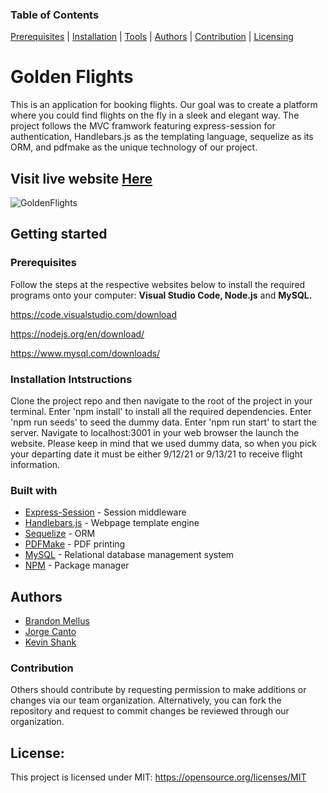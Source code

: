 
 ### Table of Contents 
 [Prerequisites](#prerequisites) | [Installation](#installation-intstructions) | [Tools](#built-with) | [Authors](#authors) | [Contribution](#contribution) | [Licensing](#licensing) 

# Golden Flights
 
  This is an application for booking flights. Our goal was to create a platform where you could find flights on the fly in a sleek and elegant way. The project follows the MVC framwork featuring express-session for authentication, Handlebars.js as the templating language, sequelize as its ORM, and pdfmake as the unique technology of our project.
   
  ## Visit live website [Here](https://powerful-eyrie-53621.herokuapp.com/)
   
  ![GoldenFlights](https://user-images.githubusercontent.com/84198162/150424443-61bdf4b4-d71b-43aa-ab42-467843b68717.png)
  
   
 ## Getting started
    
 ### Prerequisites
    
 Follow the steps at the respective websites below to install the required programs onto your computer: **Visual Studio Code, Node.js** and **MySQL.**

 https://code.visualstudio.com/download


 https://nodejs.org/en/download/


 https://www.mysql.com/downloads/
 

### Installation Intstructions
 Clone the project repo and then navigate to the root of the project in your terminal. Enter 'npm install' to install all the required dependencies. Enter 'npm run seeds' to seed the dummy data. Enter 'npm run start' to start the server. Navigate to localhost:3001 in your web browser the launch the website. Please keep in mind that we used dummy data, so when you pick your departing date it must be either 9/12/21 or 9/13/21 to receive flight information.

### Built with
- [Express-Session](https://www.npmjs.com/package/express-session) - Session middleware
- [Handlebars.js](https://handlebarsjs.com/) - Webpage template engine
- [Sequelize](https://sequelize.org/) - ORM
- [PDFMake](http://pdfmake.org/#/) - PDF printing
- [MySQL](https://www.mysql.com/) - Relational database management system
-  [NPM](https://www.npmjs.com/) - Package manager

## Authors
* [Brandon Mellus](https://github.com/mels065)
* [Jorge Canto](https://github.com/jcant770)
* [Kevin Shank](https://github.com/Bluekev22)

### Contribution
  Others should contribute by requesting permission to make additions or changes via our team organization. Alternatively, you can fork the repository and request to commit changes be reviewed through our organization. 

## License:
This project is licensed under MIT: https://opensource.org/licenses/MIT
